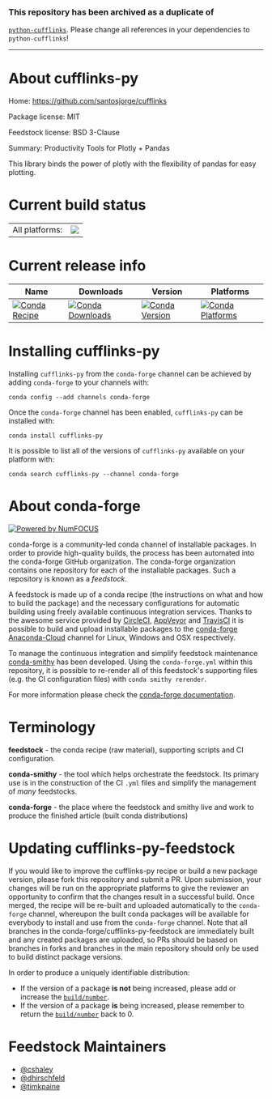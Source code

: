 ### This repository has been archived as a duplicate of 
[`python-cufflinks`](https://github.com/conda-forge/python-cufflinks-feedstock). 
Please change all references in your dependencies to `python-cufflinks`!

----

About cufflinks-py
==================

Home: https://github.com/santosjorge/cufflinks

Package license: MIT

Feedstock license: BSD 3-Clause

Summary: Productivity Tools for Plotly + Pandas

This library binds the power of plotly with the flexibility of pandas for easy plotting.

Current build status
====================


<table><tr><td>All platforms:</td>
    <td>
      <a href="https://dev.azure.com/conda-forge/feedstock-builds/_build/latest?definitionId=5306&branchName=master">
        <img src="https://dev.azure.com/conda-forge/feedstock-builds/_apis/build/status/cufflinks-py-feedstock?branchName=master">
      </a>
    </td>
  </tr>
</table>

Current release info
====================

| Name | Downloads | Version | Platforms |
| --- | --- | --- | --- |
| [![Conda Recipe](https://img.shields.io/badge/recipe-cufflinks--py-green.svg)](https://anaconda.org/conda-forge/cufflinks-py) | [![Conda Downloads](https://img.shields.io/conda/dn/conda-forge/cufflinks-py.svg)](https://anaconda.org/conda-forge/cufflinks-py) | [![Conda Version](https://img.shields.io/conda/vn/conda-forge/cufflinks-py.svg)](https://anaconda.org/conda-forge/cufflinks-py) | [![Conda Platforms](https://img.shields.io/conda/pn/conda-forge/cufflinks-py.svg)](https://anaconda.org/conda-forge/cufflinks-py) |

Installing cufflinks-py
=======================

Installing `cufflinks-py` from the `conda-forge` channel can be achieved by adding `conda-forge` to your channels with:

```
conda config --add channels conda-forge
```

Once the `conda-forge` channel has been enabled, `cufflinks-py` can be installed with:

```
conda install cufflinks-py
```

It is possible to list all of the versions of `cufflinks-py` available on your platform with:

```
conda search cufflinks-py --channel conda-forge
```


About conda-forge
=================

[![Powered by NumFOCUS](https://img.shields.io/badge/powered%20by-NumFOCUS-orange.svg?style=flat&colorA=E1523D&colorB=007D8A)](http://numfocus.org)

conda-forge is a community-led conda channel of installable packages.
In order to provide high-quality builds, the process has been automated into the
conda-forge GitHub organization. The conda-forge organization contains one repository
for each of the installable packages. Such a repository is known as a *feedstock*.

A feedstock is made up of a conda recipe (the instructions on what and how to build
the package) and the necessary configurations for automatic building using freely
available continuous integration services. Thanks to the awesome service provided by
[CircleCI](https://circleci.com/), [AppVeyor](https://www.appveyor.com/)
and [TravisCI](https://travis-ci.org/) it is possible to build and upload installable
packages to the [conda-forge](https://anaconda.org/conda-forge)
[Anaconda-Cloud](https://anaconda.org/) channel for Linux, Windows and OSX respectively.

To manage the continuous integration and simplify feedstock maintenance
[conda-smithy](https://github.com/conda-forge/conda-smithy) has been developed.
Using the ``conda-forge.yml`` within this repository, it is possible to re-render all of
this feedstock's supporting files (e.g. the CI configuration files) with ``conda smithy rerender``.

For more information please check the [conda-forge documentation](https://conda-forge.org/docs/).

Terminology
===========

**feedstock** - the conda recipe (raw material), supporting scripts and CI configuration.

**conda-smithy** - the tool which helps orchestrate the feedstock.
                   Its primary use is in the construction of the CI ``.yml`` files
                   and simplify the management of *many* feedstocks.

**conda-forge** - the place where the feedstock and smithy live and work to
                  produce the finished article (built conda distributions)


Updating cufflinks-py-feedstock
===============================

If you would like to improve the cufflinks-py recipe or build a new
package version, please fork this repository and submit a PR. Upon submission,
your changes will be run on the appropriate platforms to give the reviewer an
opportunity to confirm that the changes result in a successful build. Once
merged, the recipe will be re-built and uploaded automatically to the
`conda-forge` channel, whereupon the built conda packages will be available for
everybody to install and use from the `conda-forge` channel.
Note that all branches in the conda-forge/cufflinks-py-feedstock are
immediately built and any created packages are uploaded, so PRs should be based
on branches in forks and branches in the main repository should only be used to
build distinct package versions.

In order to produce a uniquely identifiable distribution:
 * If the version of a package **is not** being increased, please add or increase
   the [``build/number``](https://conda.io/docs/user-guide/tasks/build-packages/define-metadata.html#build-number-and-string).
 * If the version of a package **is** being increased, please remember to return
   the [``build/number``](https://conda.io/docs/user-guide/tasks/build-packages/define-metadata.html#build-number-and-string)
   back to 0.

Feedstock Maintainers
=====================

* [@cshaley](https://github.com/cshaley/)
* [@dhirschfeld](https://github.com/dhirschfeld/)
* [@timkpaine](https://github.com/timkpaine/)
